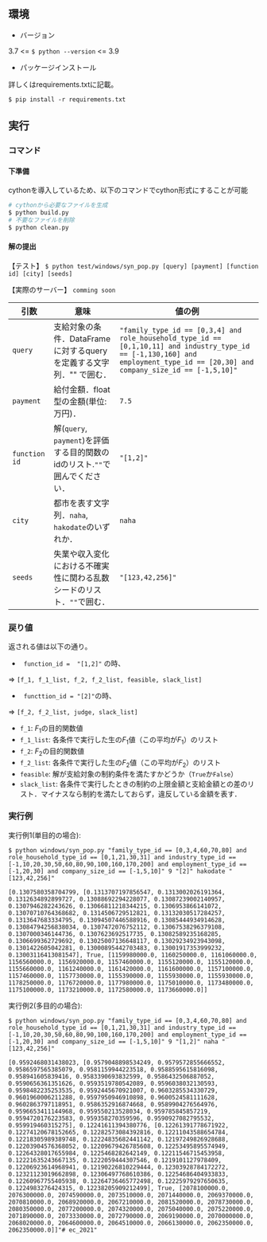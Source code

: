 ## 環境

- バージョン

3.7 <= `$ python --version` <= 3.9  

- パッケージインストール
  
詳しくはrequirements.txtに記載。

`$ pip install -r requirements.txt`


## 実行

### コマンド

#### 下準備

cythonを導入しているため、以下のコマンドでcython形式にすることが可能

```bash
# cythonから必要なファイルを生成
$ python build.py
# 不要なファイルを削除
$ python clean.py
```
#### 解の提出

【テスト】
`$ python test/windows/syn_pop.py [query] [payment] [function id] [city] [seeds]`

【実際のサーバー】
`comming soon`

| 引数 | 意味 | 値の例 |
| -------- | -------- | -------- |
| `query`    | 支給対象の条件．DataFrameに対するqueryを定義する文字列．"" で囲む．| `"family_type_id == [0,3,4] and role_household_type_id == [0,1,10,11] and industry_type_id == [-1,130,160] and employment_type_id == [20,30] and company_size_id == [-1,5,10]"` |
| `payment` | 給付金額．float型の金額(単位:万円)． | `7.5` |
| `function id` | 解(`query`, `payment`)を評価する目的関数のidのリスト.`""`で囲んでください． | `"[1,2]"` |
| `city` | 都市を表す文字列．`naha`, `hakodate`のいずれか． | `naha` |
| `seeds` |  失業や収入変化における不確実性に関わる乱数シードのリスト．`""`で囲む． |`"[123,42,256]"` |

### 戻り値

返される値は以下の通り。

- ` function_id =  "[1,2]"` の時、
 
=>  `[f_1, f_1_list, f_2, f_2_list, feasible, slack_list]`

- ` functtion_id = "[2]"`の時、

=> ` [f_2, f_2_list, judge, slack_list] `

- `f_1`: $F_1$の目的関数値
- `f_1_list`: 各条件で実行した生の$F_1$値（この平均が$F_1$）のリスト
- `f_2`: $F_2$の目的関数値
- `f_2_list`: 各条件で実行した生の$F_2$値（この平均が$F_2$）のリスト
- `feasible`: 解が支給対象の制約条件を満たすかどうか（`True`か`False`）
- `slack_list`: 各条件で実行したときの制約の上限金額と支給金額との差のリスト．マイナスなら制約を満たしておらず，違反している金額を表す．
### 実行例

実行例1(単目的の場合):
```
$ python windows/syn_pop.py "family_type_id == [0,3,4,60,70,80] and role_household_type_id == [0,1,21,30,31] and industry_type_id == [-1,10,20,30,50,60,80,90,100,160,170,200] and employment_type_id == [-1,20,30] and company_size_id == [-1,5,10]" 9 "[2]" hakodate "[123,42,256]"

[0.1307580358704799, [0.1313707197856547, 0.1313002026191364, 0.1312634892899727, 0.13088692294228077, 0.13087239002140957, 0.1307946282243626, 0.13066811218344215, 0.1306953866141072, 0.13070710764368682, 0.1314506729512821, 0.13132030517284257, 0.1313647683334795, 0.13094507446588916, 0.13085444934914628, 0.13084794256838034, 0.1307472076752112, 0.13067538296379108, 0.1307000346144736, 0.1307623692517735, 0.13082589235168285, 0.1306699362729692, 0.13025007136648117, 0.13029234923943098, 0.1301422605042281, 0.13000895442703483, 0.13001917353999232, 0.13003116413081547], True, [1159980000.0, 1160250000.0, 1161060000.0, 1156560000.0, 1156920000.0, 1157460000.0, 1155120000.0, 1155120000.0, 1155660000.0, 1161240000.0, 1161420000.0, 1161600000.0, 1157100000.0, 1157460000.0, 1157730000.0, 1155390000.0, 1155930000.0, 1155930000.0, 1178250000.0, 1176720000.0, 1177980000.0, 1175010000.0, 1173480000.0, 1175100000.0, 1173210000.0, 1172580000.0, 1173660000.0]]
```

実行例2(多目的の場合):
```
$ python windows/syn_pop.py "family_type_id == [0,3,4,60,70,80] and role_household_type_id == [0,1,21,30,31] and industry_type_id == [-1,10,20,30,50,60,80,90,100,160,170,200] and employment_type_id == [-1,20,30] and company_size_id == [-1,5,10]" 9 "[1,2]" naha "[123,42,256]"

[0.9592468031438023, [0.9579048898534249, 0.9579572855666552, 0.9586597565385079, 0.9581159944223518, 0.9588595615816098, 0.958941605839416, 0.9583390693832599, 0.9586432506887052, 0.9590656361351626, 0.9593519780542089, 0.9596038032130593, 0.9598482235253535, 0.9592445670921007, 0.9603285534330729, 0.9601960006211288, 0.9597950946910898, 0.9600524581111628, 0.9602863797118951, 0.9586352916874668, 0.9589904276564976, 0.9596653411144968, 0.959550213528034, 0.959785845857219, 0.9594720176223583, 0.959358270359596, 0.9590927082795532, 0.959919460315275], 0.12241611394380776, [0.12261391778671922, 0.12274120678152665, 0.12282573084392816, 0.12211043588654784, 0.12218305989389748, 0.12224835682441142, 0.12197249826928688, 0.12203904576368052, 0.12209679426785608, 0.12253495895574949, 0.12264328017655984, 0.1225468282642149, 0.12211546715453958, 0.12221635243667135, 0.1222059444307546, 0.1219101127978409, 0.12206923614968941, 0.12190226810229444, 0.12303928784172272, 0.12321123019662898, 0.12306497768610386, 0.12254686404933833, 0.12260967755405938, 0.12264736465772498, 0.12225979297650635, 0.1224983276424315, 0.12238205909212499], True, [2078100000.0, 2076300000.0, 2074590000.0, 2073510000.0, 2071440000.0, 2069370000.0, 2070810000.0, 2068920000.0, 2067210000.0, 2081520000.0, 2078730000.0, 2080350000.0, 2077200000.0, 2074320000.0, 2075040000.0, 2075220000.0, 2071890000.0, 2073330000.0, 2072790000.0, 2069190000.0, 2070000000.0, 2068020000.0, 2064600000.0, 2064510000.0, 2066130000.0, 2062350000.0, 2062350000.0]]"# ec_2021" 
